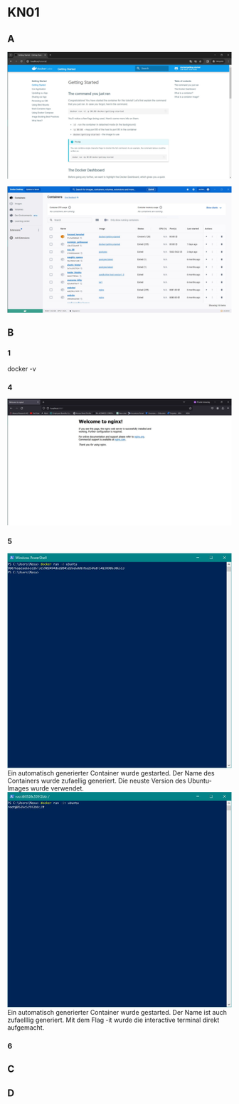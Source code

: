 # KN01

## A
![gettingStarted](gettingStarted.JPG)

![docker desktop](gettingStartedDD.JPG)

## B
### 1
docker -v

### 4
![nginxweb](nginxweb.JPG)

### 5
![dockerrund](dockerrund.JPG)
Ein automatisch generierter Container wurde gestarted. Der Name des Containers wurde zufaellig generiert. Die neuste Version des Ubuntu-Images wurde verwendet.
![dockerrunit](dockerrunit.JPG)
Ein automatisch generierter Container wurde gestarted. Der Name ist auch zufaelllig generiert. Mit dem Flag -it wurde die interactive terminal direkt aufgemacht.

### 6



## C

## D
